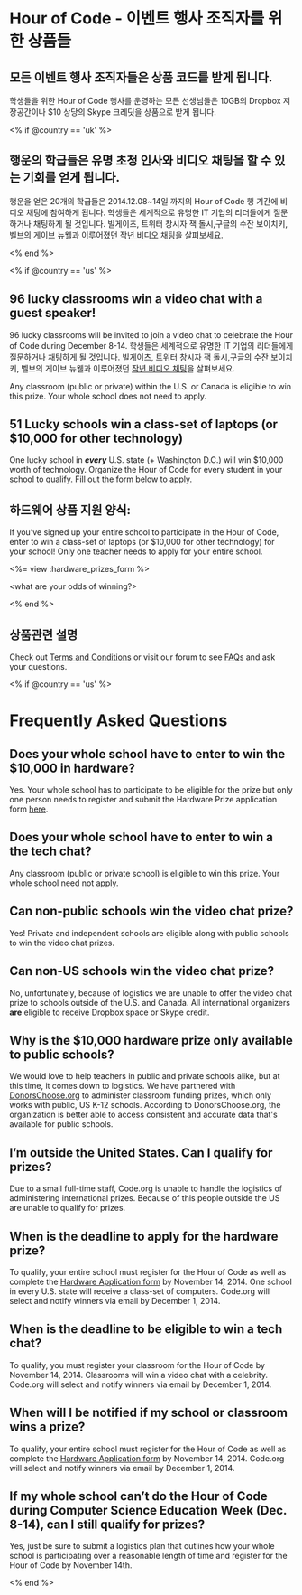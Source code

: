 

# Hour of Code - 이벤트 행사 조직자를 위한 상품들

## 모든 이벤트 행사 조직자들은 상품 코드를 받게 됩니다.

학생들을 위한 Hour of Code 행사를 운영하는 모든 선생님들은 10GB의 Dropbox 저장공간이나 $10 상당의 Skype 크레딧을 상품으로 받게 됩니다.

<% if @country == 'uk' %>

## 행운의 학급들은 유명 초청 인사와 비디오 채팅을 할 수 있는 기회를 얻게 됩니다.

행운을 얻은 20개의 학급들은 2014.12.08~14일 까지의 Hour of Code 행 기간에 비디오 채팅에 참여하게 됩니다. 학생들은 세계적으로 유명한 IT 기업의 리더들에게 질문하거나 채팅하게 될 것입니다. 빌게이츠, 트위터 창시자 잭 돌시,구글의 수잔 보이치키, 벨브의 게이브 뉴웰과 이루어졌던 [작년 비디오 채팅](http://www.youtube.com/playlist?list=PLzdnOPI1iJNckJ81gRpJe5mR7imAHDl9a)을 살펴보세요.

<% end %>

<% if @country == 'us' %>

## 96 lucky classrooms win a video chat with a guest speaker!

96 lucky classrooms will be invited to join a video chat to celebrate the Hour of Code during December 8-14. 학생들은 세계적으로 유명한 IT 기업의 리더들에게 질문하거나 채팅하게 될 것입니다. 빌게이츠, 트위터 창시자 잭 돌시,구글의 수잔 보이치키, 벨브의 게이브 뉴웰과 이루어졌던 [작년 비디오 채팅](http://www.youtube.com/playlist?list=PLzdnOPI1iJNckJ81gRpJe5mR7imAHDl9a)을 살펴보세요.

Any classroom (public or private) within the U.S. or Canada is eligible to win this prize. Your whole school does not need to apply.

## 51 Lucky schools win a class-set of laptops (or $10,000 for other technology)

One lucky school in ***every*** U.S. state (+ Washington D.C.) will win $10,000 worth of technology. Organize the Hour of Code for every student in your school to qualify. Fill out the form below to apply.

## 하드웨어 상품 지원 양식:

If you’ve signed up your entire school to participate in the Hour of Code, enter to win a class-set of laptops (or $10,000 for other technology) for your school! Only one teacher needs to apply for your entire school.

<%= view :hardware_prizes_form %>

<what are your odds of winning?>

<see a list of all schools signed up for the hour code in your state. one public k-12 school every u.s. state will win class-set laptops.>

<% end %>

## 상품관련 설명

Check out [Terms and Conditions](<%= hoc_uri('/prizes-terms') %>) or visit our forum to see [FAQs](http://support.code.org) and ask your questions.

<% if @country == 'us' %>

# Frequently Asked Questions

## Does your whole school have to enter to win the $10,000 in hardware?

Yes. Your whole school has to participate to be eligible for the prize but only one person needs to register and submit the Hardware Prize application form [here](<%= hoc_uri('/prizes') %>).

## Does your whole school have to enter to win a the tech chat?

Any classroom (public or private school) is eligible to win this prize. Your whole school need not apply.

## Can non-public schools win the video chat prize?

Yes! Private and independent schools are eligible along with public schools to win the video chat prizes.

## Can non-US schools win the video chat prize?

No, unfortunately, because of logistics we are unable to offer the video chat prize to schools outside of the U.S. and Canada. All international organizers **are** eligible to receive Dropbox space or Skype credit.

## Why is the $10,000 hardware prize only available to public schools?

We would love to help teachers in public and private schools alike, but at this time, it comes down to logistics. We have partnered with [DonorsChoose.org](http://donorschoose.org) to administer classroom funding prizes, which only works with public, US K-12 schools. According to DonorsChoose.org, the organization is better able to access consistent and accurate data that's available for public schools.

## I’m outside the United States. Can I qualify for prizes?

Due to a small full-time staff, Code.org is unable to handle the logistics of administering international prizes. Because of this people outside the US are unable to qualify for prizes.

## When is the deadline to apply for the hardware prize?

To qualify, your entire school must register for the Hour of Code as well as complete the [Hardware Application form](<%= hoc_uri('/prizes') %>) by November 14, 2014. One school in every U.S. state will receive a class-set of computers. Code.org will select and notify winners via email by December 1, 2014.

## When is the deadline to be eligible to win a tech chat?

To qualify, you must register your classroom for the Hour of Code by November 14, 2014. Classrooms will win a video chat with a celebrity. Code.org will select and notify winners via email by December 1, 2014.

## When will I be notified if my school or classroom wins a prize?

To qualify, your entire school must register for the Hour of Code as well as complete the [Hardware Application form](<%= hoc_uri('/prizes') %>) by November 14, 2014. Code.org will select and notify winners via email by December 1, 2014.

## If my whole school can’t do the Hour of Code during Computer Science Education Week (Dec. 8-14), can I still qualify for prizes?

Yes, just be sure to submit a logistics plan that outlines how your whole school is participating over a reasonable length of time and register for the Hour of Code by November 14th.

<% end %>